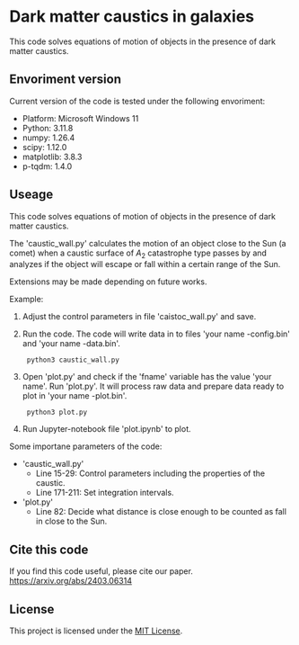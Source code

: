 # Dark matter caustics in galaxies
This code solves equations of motion of objects in the presence of dark matter caustics.

## Envoriment version

Current version of the code is tested under the following envoriment:

- Platform: Microsoft Windows 11
- Python: 3.11.8
- numpy: 1.26.4
- scipy: 1.12.0
- matplotlib: 3.8.3
- p-tqdm: 1.4.0

## Useage
This code solves equations of motion of objects in the presence of dark matter caustics.

The 'caustic_wall.py' calculates the motion of an object close to the Sun (a comet) when a caustic surface of $A_2$ catastrophe type passes by and analyzes if the object will escape or fall within a certain range of the Sun.

Extensions may be made depending on future works.

Example:
1. Adjust the control parameters in file 'caistoc_wall.py' and save.
2. Run the code. The code will write data in to files 'your name -config.bin' and 'your name -data.bin'.

        python3 caustic_wall.py

3. Open 'plot.py' and check if the 'fname' variable has the value 'your name'. Run 'plot.py'. It will process raw data and prepare data ready to plot in 'your name -plot.bin'.

        python3 plot.py

4. Run Jupyter-notebook file 'plot.ipynb' to plot.

Some importane parameters of the code:
* 'caustic_wall.py'
    * Line 15-29: Control parameters including the properties of the caustic.
    * Line 171-211: Set integration intervals.
* 'plot.py'
    * Line 82: Decide what distance is close enough to be counted as fall in close to the Sun.

## Cite this code

If you find this code useful, please cite our paper. https://arxiv.org/abs/2403.06314

## License

This project is licensed under the [MIT License](LICENSE).

